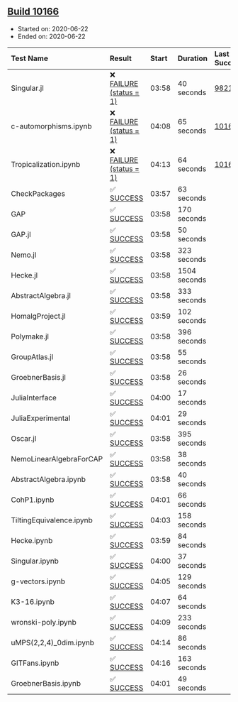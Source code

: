 ## [Build 10166](https://oscarci.mathematik.uni-kl.de/job/oscar/10166/)

* Started on: 2020-06-22
* Ended on: 2020-06-22

| Test Name    | Result | Start | Duration | Last Success | First Failure |
|:-------------|:-------|:------|:---------|:-------------|:--------------|
| Singular.jl | ❌ [FAILURE (status = 1)](https://oscarci.mathematik.uni-kl.de/job/oscar/10166/artifact/logs/build-10166/Singular.jl.log) | 03:58 | 40 seconds | [9821](https://oscarci.mathematik.uni-kl.de/job/oscar/9821/) | [9822](https://oscarci.mathematik.uni-kl.de/job/oscar/9822/) |
| c-automorphisms.ipynb | ❌ [FAILURE (status = 1)](https://oscarci.mathematik.uni-kl.de/job/oscar/10166/artifact/logs/build-10166/c-automorphisms.ipynb.log) | 04:08 | 65 seconds | [10164](https://oscarci.mathematik.uni-kl.de/job/oscar/10164/) | [10165](https://oscarci.mathematik.uni-kl.de/job/oscar/10165/) |
| Tropicalization.ipynb | ❌ [FAILURE (status = 1)](https://oscarci.mathematik.uni-kl.de/job/oscar/10166/artifact/logs/build-10166/Tropicalization.ipynb.log) | 04:13 | 64 seconds | [10163](https://oscarci.mathematik.uni-kl.de/job/oscar/10163/) | [10164](https://oscarci.mathematik.uni-kl.de/job/oscar/10164/) |
| CheckPackages | ✅ [SUCCESS](https://oscarci.mathematik.uni-kl.de/job/oscar/10166/artifact/logs/build-10166/CheckPackages.log) | 03:57 | 63 seconds |  |  |
| GAP | ✅ [SUCCESS](https://oscarci.mathematik.uni-kl.de/job/oscar/10166/artifact/logs/build-10166/GAP.log) | 03:58 | 170 seconds |  |  |
| GAP.jl | ✅ [SUCCESS](https://oscarci.mathematik.uni-kl.de/job/oscar/10166/artifact/logs/build-10166/GAP.jl.log) | 03:58 | 50 seconds |  |  |
| Nemo.jl | ✅ [SUCCESS](https://oscarci.mathematik.uni-kl.de/job/oscar/10166/artifact/logs/build-10166/Nemo.jl.log) | 03:58 | 323 seconds |  |  |
| Hecke.jl | ✅ [SUCCESS](https://oscarci.mathematik.uni-kl.de/job/oscar/10166/artifact/logs/build-10166/Hecke.jl.log) | 03:58 | 1504 seconds |  |  |
| AbstractAlgebra.jl | ✅ [SUCCESS](https://oscarci.mathematik.uni-kl.de/job/oscar/10166/artifact/logs/build-10166/AbstractAlgebra.jl.log) | 03:58 | 333 seconds |  |  |
| HomalgProject.jl | ✅ [SUCCESS](https://oscarci.mathematik.uni-kl.de/job/oscar/10166/artifact/logs/build-10166/HomalgProject.jl.log) | 03:59 | 102 seconds |  |  |
| Polymake.jl | ✅ [SUCCESS](https://oscarci.mathematik.uni-kl.de/job/oscar/10166/artifact/logs/build-10166/Polymake.jl.log) | 03:58 | 396 seconds |  |  |
| GroupAtlas.jl | ✅ [SUCCESS](https://oscarci.mathematik.uni-kl.de/job/oscar/10166/artifact/logs/build-10166/GroupAtlas.jl.log) | 03:58 | 55 seconds |  |  |
| GroebnerBasis.jl | ✅ [SUCCESS](https://oscarci.mathematik.uni-kl.de/job/oscar/10166/artifact/logs/build-10166/GroebnerBasis.jl.log) | 03:58 | 26 seconds |  |  |
| JuliaInterface | ✅ [SUCCESS](https://oscarci.mathematik.uni-kl.de/job/oscar/10166/artifact/logs/build-10166/JuliaInterface.log) | 04:00 | 17 seconds |  |  |
| JuliaExperimental | ✅ [SUCCESS](https://oscarci.mathematik.uni-kl.de/job/oscar/10166/artifact/logs/build-10166/JuliaExperimental.log) | 04:01 | 29 seconds |  |  |
| Oscar.jl | ✅ [SUCCESS](https://oscarci.mathematik.uni-kl.de/job/oscar/10166/artifact/logs/build-10166/Oscar.jl.log) | 03:58 | 395 seconds |  |  |
| NemoLinearAlgebraForCAP | ✅ [SUCCESS](https://oscarci.mathematik.uni-kl.de/job/oscar/10166/artifact/logs/build-10166/NemoLinearAlgebraForCAP.log) | 03:58 | 38 seconds |  |  |
| AbstractAlgebra.ipynb | ✅ [SUCCESS](https://oscarci.mathematik.uni-kl.de/job/oscar/10166/artifact/logs/build-10166/AbstractAlgebra.ipynb.log) | 03:58 | 40 seconds |  |  |
| CohP1.ipynb | ✅ [SUCCESS](https://oscarci.mathematik.uni-kl.de/job/oscar/10166/artifact/logs/build-10166/CohP1.ipynb.log) | 04:01 | 66 seconds |  |  |
| TiltingEquivalence.ipynb | ✅ [SUCCESS](https://oscarci.mathematik.uni-kl.de/job/oscar/10166/artifact/logs/build-10166/TiltingEquivalence.ipynb.log) | 04:03 | 158 seconds |  |  |
| Hecke.ipynb | ✅ [SUCCESS](https://oscarci.mathematik.uni-kl.de/job/oscar/10166/artifact/logs/build-10166/Hecke.ipynb.log) | 03:59 | 84 seconds |  |  |
| Singular.ipynb | ✅ [SUCCESS](https://oscarci.mathematik.uni-kl.de/job/oscar/10166/artifact/logs/build-10166/Singular.ipynb.log) | 04:00 | 37 seconds |  |  |
| g-vectors.ipynb | ✅ [SUCCESS](https://oscarci.mathematik.uni-kl.de/job/oscar/10166/artifact/logs/build-10166/g-vectors.ipynb.log) | 04:05 | 129 seconds |  |  |
| K3-16.ipynb | ✅ [SUCCESS](https://oscarci.mathematik.uni-kl.de/job/oscar/10166/artifact/logs/build-10166/K3-16.ipynb.log) | 04:07 | 64 seconds |  |  |
| wronski-poly.ipynb | ✅ [SUCCESS](https://oscarci.mathematik.uni-kl.de/job/oscar/10166/artifact/logs/build-10166/wronski-poly.ipynb.log) | 04:09 | 233 seconds |  |  |
| uMPS(2,2,4)_0dim.ipynb | ✅ [SUCCESS](https://oscarci.mathematik.uni-kl.de/job/oscar/10166/artifact/logs/build-10166/uMPS-2-2-4-_0dim.ipynb.log) | 04:14 | 86 seconds |  |  |
| GITFans.ipynb | ✅ [SUCCESS](https://oscarci.mathematik.uni-kl.de/job/oscar/10166/artifact/logs/build-10166/GITFans.ipynb.log) | 04:16 | 163 seconds |  |  |
| GroebnerBasis.ipynb | ✅ [SUCCESS](https://oscarci.mathematik.uni-kl.de/job/oscar/10166/artifact/logs/build-10166/GroebnerBasis.ipynb.log) | 04:01 | 49 seconds |  |  |
